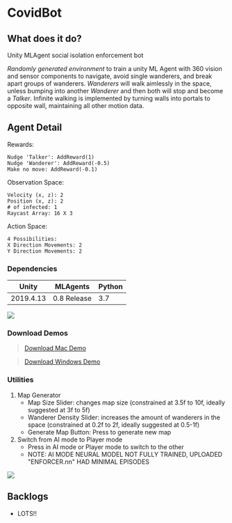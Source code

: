 # CovidBot



## What does it do? 
Unity MLAgent social isolation enforcement bot

*Randomly generated environment* to train a unity ML Agent with 360 vision and sensor components to navigate, avoid single wanderers, and break apart groups of wanderers. *Wanderers* will walk aimlessly in the space, unless bumping into another *Wanderer* and then both will stop and become a *Talker*. 
Infinite walking is implemented by turning walls into portals to opposite wall, maintaining all other motion data. 


## Agent Detail 
Rewards: 
```
Nudge 'Talker': AddReward(1)
Nudge 'Wanderer': AddReward(-0.5) 
Make no move: AddReward(-0.1)
```

Observation Space: 
```
Velocity (x, z): 2
Position (x, z): 2
# of infected: 1
Raycast Array: 16 X 3
```

Action Space: 
```
4 Possibilities:
X Direction Movements: 2
Y Direction Movements: 2
```

### Dependencies 
| Unity  | MLAgents | Python |
| ------------- | ------------- | -----------|
|2019.4.13| 0.8 Release  | 3.7  |


 ![](playermode.gif)

### Download Demos


> [Download Mac Demo](https://drive.google.com/drive/my-drive)

> [Download Windows Demo](https://drive.google.com/drive/my-drive)




### Utilities
1. Map Generator
   - Map Size Slider: changes map size (constrained at 3.5f to 10f, ideally suggested at 3f to 5f)
   - Wanderer Density Slider: increases the amount of wanderers in the space (constrained at 0.2f to 2f, ideally suggested at 0.5-1f)
   - Generate Map Button: Press to generate new map
2. Switch from AI mode to Player mode
   - Press in AI mode or Player mode to switch to the other
   - NOTE: AI MODE NEURAL MODEL NOT FULLY TRAINED, UPLOADED "ENFORCER.nn" HAD MINIMAL EPISODES
     
 ![](utilities.gif)




## Backlogs
- LOTS!!

